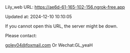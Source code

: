 Lily_web URL: https://ae6d-61-165-102-156.ngrok-free.app

Updated at: 2024-12-10 10:10:05

If you cannot open this URL, the server might be down.

Please contact: 

goley04@foxmail.com Or Wechat:GL_yeaH
